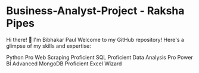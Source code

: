 # Business-Analyst-Project - Raksha Pipes

Hi there! 👋 I'm Bibhakar Paul
Welcome to my GitHub repository! Here's a glimpse of my skills and expertise:

Python Pro Web Scraping Proficient SQL Proficient Data Analysis Pro Power BI Advanced MongoDB Proficient Excel Wizard
